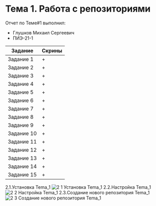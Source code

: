 # Тема 1. Работа с репозиториями
Отчет по Теме#1 выполнил:
- Глушков Михаил Сергеевич
- ПИЭ-21-1
  
| Задание | Скрины |
| ------ | ------ |
| Задание 1 | + | 
| Задание 2 | + |
| Задание 3 | + | 
| Задание 4 | + | 
| Задание 5 | + |
| Задание 6 | + |
| Задание 7 | + |
| Задание 8 | + |
| Задание 9 | + |
| Задание 10 | + |
| Задание 11 | + |
| Задание 12 | + |
| Задание 13 | + |
| Задание 14 | + |
| Задание 15 | + |
2.1.Установка Tema_1
![2 1 Установка Tema_1](https://github.com/Mikhail867/Software_Engineering/assets/144737787/185c959f-0f6b-4acb-a88e-17de02b507d6)
2.2.Настройка Tema_1
![2 2 Настройка Tema_1](https://github.com/Mikhail867/Software_Engineering/assets/144737787/8bcb8f5c-a090-47f5-a228-e1f69530296f)
2.3.Создание нового репозитория Tema_1
![2 3 Создание нового репозитория Tema_1](https://github.com/Mikhail867/Software_Engineering/assets/144737787/5a2f88c4-f0c2-4588-859f-0c4a74c830b1)
